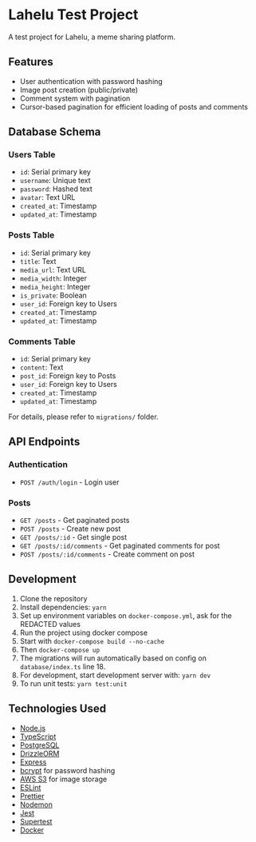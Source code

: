 # Lahelu Test Project

A test project for Lahelu, a meme sharing platform.

## Features

- User authentication with password hashing
- Image post creation (public/private)
- Comment system with pagination
- Cursor-based pagination for efficient loading of posts and comments

## Database Schema

### Users Table
- `id`: Serial primary key
- `username`: Unique text
- `password`: Hashed text
- `avatar`: Text URL
- `created_at`: Timestamp
- `updated_at`: Timestamp

### Posts Table
- `id`: Serial primary key
- `title`: Text
- `media_url`: Text URL
- `media_width`: Integer
- `media_height`: Integer
- `is_private`: Boolean
- `user_id`: Foreign key to Users
- `created_at`: Timestamp
- `updated_at`: Timestamp

### Comments Table
- `id`: Serial primary key
- `content`: Text
- `post_id`: Foreign key to Posts
- `user_id`: Foreign key to Users
- `created_at`: Timestamp
- `updated_at`: Timestamp

For details, please refer to `migrations/` folder.

## API Endpoints

### Authentication
- `POST /auth/login` - Login user

### Posts
- `GET /posts` - Get paginated posts
- `POST /posts` - Create new post
- `GET /posts/:id` - Get single post
- `GET /posts/:id/comments` - Get paginated comments for post
- `POST /posts/:id/comments` - Create comment on post

## Development

1. Clone the repository
2. Install dependencies: `yarn`
3. Set up environment variables on `docker-compose.yml`, ask for the REDACTED values
4. Run the project using docker compose
5. Start with `docker-compose build --no-cache`
6. Then `docker-compose up`
7. The migrations will run automatically based on config on `database/index.ts` line 18.
8. For development, start development server with: `yarn dev`
9. To run unit tests: `yarn test:unit`

## Technologies Used

- [Node.js](https://nodejs.org/)
- [TypeScript](https://www.typescriptlang.org/)
- [PostgreSQL](https://www.postgresql.org/)
- [DrizzleORM](https://orm.drizzle.team/)
- [Express](https://expressjs.com/)
- [bcrypt](https://www.npmjs.com/package/bcrypt) for password hashing
- [AWS S3](https://aws.amazon.com/s3/) for image storage
- [ESLint](https://eslint.org/)
- [Prettier](https://prettier.io/)
- [Nodemon](https://www.npmjs.com/package/nodemon)
- [Jest](https://jestjs.io/)
- [Supertest](https://www.npmjs.com/package/supertest)
- [Docker](https://www.docker.com/)

